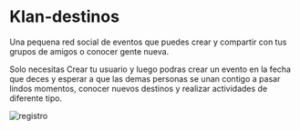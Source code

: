 # Klan-destinos
Una pequena red social de eventos que puedes crear y compartir con tus grupos de amigos o conocer gente nueva.

Solo necesitas Crear tu usuario y luego podras crear un evento en la fecha que deces y esperar a que
las demas personas se unan contigo a pasar lindos momentos, conocer nuevos destinos y realizar actividades
de diferente tipo.



![registro](https://user-images.githubusercontent.com/58455779/124667204-7501c900-de85-11eb-8db5-67127ce28c0b.png)
